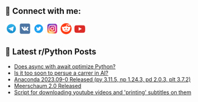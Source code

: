 ## 🔎 Connect with me:
[<img src="https://github.com/bullbesh/bullbesh/blob/main/images/Telegram.png" width="32" height="32" />](https://t.me/bullbesh)
[<img src="https://github.com/bullbesh/bullbesh/blob/main/images/VK.png" width="32" height="32" />](https://vk.com/bullbesh)
[<img src="https://github.com/bullbesh/bullbesh/blob/main/images/Twitter.png" width="32" height="32" />](https://twitter.com/bullbesh1)
[<img src="https://github.com/bullbesh/bullbesh/blob/main/images/Instagram.png" width="32" height="32" />](https://www.instagram.com/bullbesh)
[<img src="https://github.com/bullbesh/bullbesh/blob/main/images/Reddit.png" width="32" height="32" />](https://www.reddit.com/user/bullbesh)
[<img src="https://github.com/bullbesh/bullbesh/blob/main/images/YouTube.png" width="32" height="32" />](https://www.youtube.com/channel/UCtfjRs6uzgq5mfm8S06WTcg)

## 📕 Latest r/Python Posts
<!-- BLOG-POST-LIST:START -->
- [Does async with await optimize Python?](https://www.reddit.com/r/Python/comments/16weoly/does_async_with_await_optimize_python/)
- [Is it too soon to persue a carrer in AI?](https://www.reddit.com/r/Python/comments/16weg4r/is_it_too_soon_to_persue_a_carrer_in_ai/)
- [Anaconda 2023.09-0 Released &lpar;py 3.11.5, np 1.24.3, pd 2.0.3, plt 3.7.2&rpar;](https://www.reddit.com/r/Python/comments/16wdzug/anaconda_2023090_released_py_3115_np_1243_pd_203/)
- [Meerschaum 2.0 Released](https://www.reddit.com/r/Python/comments/16wb29b/meerschaum_20_released/)
- [Script for downloading youtube videos and &#39;printing&#39; subtitles on them](https://www.reddit.com/r/Python/comments/16wa3w5/script_for_downloading_youtube_videos_and/)
<!-- BLOG-POST-LIST:END -->

